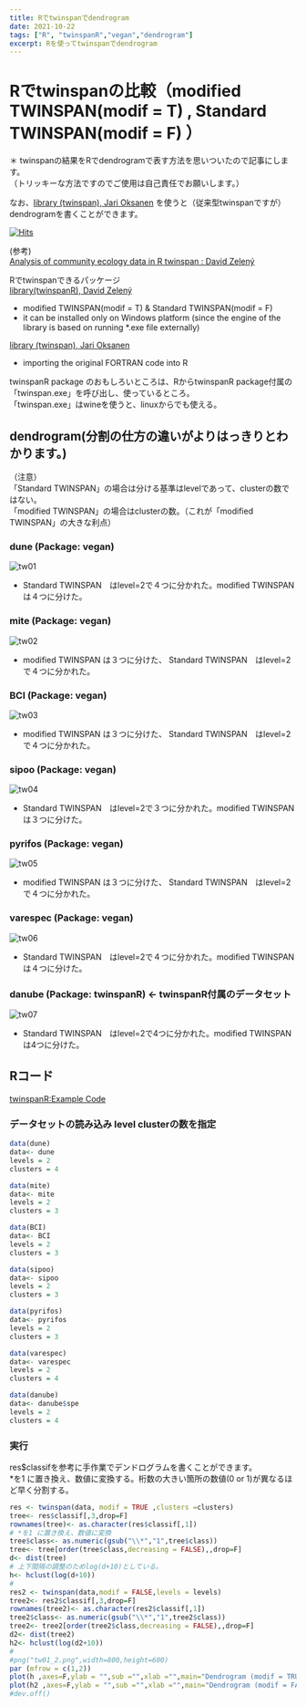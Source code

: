 ```yaml
---
title: Rでtwinspanでdendrogram
date: 2021-10-22
tags: ["R", "twinspanR","vegan","dendrogram"]
excerpt: Rを使ってtwinspanでdendrogram
---
```


# Rでtwinspanの比較（modified TWINSPAN(modif = T) , Standard TWINSPAN(modif = F)  ）

＊ twinspanの結果をRでdendrogramで表す方法を思いついたので記事にします。  
（トリッキーな方法ですのでご使用は自己責任でお願いします。）

なお、[library (twinspan), Jari Oksanen](https://github.com/jarioksa/twinspan) を使うと（従来型twinspanですが）dendrogramを書くことができます。

[![Hits](https://hits.seeyoufarm.com/api/count/incr/badge.svg?url=https%3A%2F%2Fgitpress.io%2F%40statrstart%2Ftwinspan02&count_bg=%2379C83D&title_bg=%23555555&icon=&icon_color=%23E7E7E7&title=hits&edge_flat=false)](https://hits.seeyoufarm.com)

(参考)  
[Analysis of community ecology data in R twinspan : David Zelený ](https://www.davidzeleny.net/anadat-r/doku.php/en:hier-divisive)  

Rでtwinspanできるパッケージ  
[library(twinspanR), David Zelený](https://github.com/zdealveindy/twinspanR)  
- modified TWINSPAN(modif = T) & Standard TWINSPAN(modif = F)
- it can be installed only on Windows platform (since the engine of the library is based on running *.exe file externally) 

[library (twinspan), Jari Oksanen](https://github.com/jarioksa/twinspan)  
- importing the original FORTRAN code into R

twinspanR package のおもしろいところは、RからtwinspanR package付属の「twinspan.exe」を呼び出し、使っているところ。  
「twinspan.exe」はwineを使うと、linuxからでも使える。

## dendrogram(分割の仕方の違いがよりはっきりとわかります。)

（注意）  
「Standard TWINSPAN」の場合は分ける基準はlevelであって、clusterの数ではない。  
「modified TWINSPAN」の場合はclusterの数。（これが「modified TWINSPAN」の大きな利点）  

### dune (Package: vegan)

![tw01](https://raw.githubusercontent.com/statrstart/statrstart.github.com/master/source/images/tw01_2.png)

- Standard TWINSPAN　はlevel=2で４つに分かれた。modified TWINSPAN は４つに分けた。

### mite (Package: vegan)

![tw02](https://raw.githubusercontent.com/statrstart/statrstart.github.com/master/source/images/tw02_2.png)

- modified TWINSPAN は３つに分けた、 Standard TWINSPAN　はlevel=2で４つに分かれた。

### BCI (Package: vegan)

![tw03](https://raw.githubusercontent.com/statrstart/statrstart.github.com/master/source/images/tw03_2.png)

- modified TWINSPAN は３つに分けた、 Standard TWINSPAN　はlevel=2で４つに分かれた。

### sipoo (Package: vegan)

![tw04](https://raw.githubusercontent.com/statrstart/statrstart.github.com/master/source/images/tw04_2.png)

- Standard TWINSPAN　はlevel=2で３つに分かれた。modified TWINSPAN は３つに分けた。

### pyrifos (Package: vegan)

![tw05](https://raw.githubusercontent.com/statrstart/statrstart.github.com/master/source/images/tw05_2.png)

- modified TWINSPAN は３つに分けた、 Standard TWINSPAN　はlevel=2で４つに分かれた。

### varespec (Package: vegan)

![tw06](https://raw.githubusercontent.com/statrstart/statrstart.github.com/master/source/images/tw06_2.png)

- Standard TWINSPAN　はlevel=2で４つに分かれた。modified TWINSPAN は４つに分けた。

### danube (Package: twinspanR) <- twinspanR付属のデータセット

![tw07](https://raw.githubusercontent.com/statrstart/statrstart.github.com/master/source/images/tw07_2.png)

- Standard TWINSPAN　はlevel=2で4つに分かれた。modified TWINSPAN は4つに分けた。

## Rコード

[twinspanR:Example Code](https://www.davidzeleny.net/anadat-r/doku.php/en:hier-divisive_examples)  

### データセットの読み込み level clusterの数を指定

```R
data(dune)
data<- dune
levels = 2
clusters = 4
```

```R
data(mite)
data<- mite
levels = 2
clusters = 3
```

```R
data(BCI)
data<- BCI
levels = 2
clusters = 3
```

```R
data(sipoo)
data<- sipoo
levels = 2
clusters = 3
```

```R
data(pyrifos)
data<- pyrifos
levels = 2
clusters = 3
```

```R
data(varespec)
data<- varespec
levels = 2
clusters = 4
```

```R
data(danube)
data<- danube$spe
levels = 2
clusters = 4
```

### 実行

res$classifを参考に手作業でデンドログラムを書くことができます。  
*を1 に置き換え、数値に変換する。桁数の大きい箇所の数値(0 or 1)が異なるほど早く分割する。

```R
res <- twinspan(data, modif = TRUE ,clusters =clusters)
tree<- res$classif[,3,drop=F]
rownames(tree)<- as.character(res$classif[,1])
# *を1 に置き換え、数値に変換
tree$class<- as.numeric(gsub("\\*","1",tree$class))
tree<- tree[order(tree$class,decreasing = FALSE),,drop=F]
d<- dist(tree)
# 上下間隔の調整のためlog(d+10)としている。
h<- hclust(log(d+10))
#
res2 <- twinspan(data,modif = FALSE,levels = levels)
tree2<- res2$classif[,3,drop=F]
rownames(tree2)<- as.character(res2$classif[,1])
tree2$class<- as.numeric(gsub("\\*","1",tree2$class))
tree2<- tree2[order(tree2$class,decreasing = FALSE),,drop=F]
d2<- dist(tree2)
h2<- hclust(log(d2+10))
#
#png("tw01_2.png",width=800,height=600)
par (mfrow = c(1,2))
plot(h ,axes=F,ylab = "",sub ="",xlab ="",main="Dendrogram (modif = TRUE)")
plot(h2 ,axes=F,ylab = "",sub ="",xlab ="",main="Dendrogram (modif = FALSE)")
#dev.off()
```


